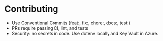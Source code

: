 # Contributing

- Use Conventional Commits (feat:, fix:, chore:, docs:, test:)
- PRs require passing CI, lint, and tests
- Security: no secrets in code. Use dotenv locally and Key Vault in Azure.
